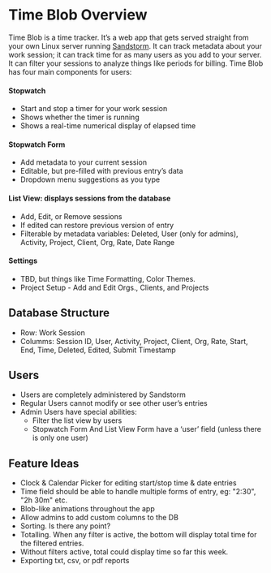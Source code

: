 # Time Blob Overview
Time Blob is a time tracker. It’s a web app that gets served straight from your own Linux server running [Sandstorm](https//sandstorm.io). It can track metadata about your work session; it can track time for as many users as you add to your server. It can filter your sessions to analyze things like periods for billing. Time Blob has four main components for users:

#### Stopwatch
* Start and stop a timer for your work session
* Shows whether the timer is running
* Shows a real-time numerical display of elapsed time

#### Stopwatch Form
* Add metadata to your current session
* Editable, but pre-filled with previous entry’s data
* Dropdown menu suggestions as you type

#### List View: displays sessions from the database
* Add, Edit, or Remove sessions
* If edited can restore previous version of entry
* Filterable by metadata variables: Deleted, User (only for admins), Activity, Project, Client, Org, Rate, Date Range 

#### Settings
* TBD, but things like Time Formatting, Color Themes.
* Project Setup - Add and Edit Orgs., Clients, and Projects 


## Database Structure
* Row: Work Session
* Columms: Session ID, User, Activity, Project, Client, Org, Rate, Start, End, Time, Deleted, Edited, Submit Timestamp

## Users
* Users are completely administered by Sandstorm
* Regular Users cannot modify or see other user’s entries
* Admin Users have special abilities:
	* Filter the list view by users
	* Stopwatch Form And List View Form have a ‘user’ field (unless there is only one user)

## Feature Ideas
* Clock & Calendar Picker for editing start/stop time & date entries
* Time field should be able to handle multiple forms of entry, eg: "2:30", "2h 30m" etc.
* Blob-like animations throughout the app
* Allow admins to add custom columns to the DB
* Sorting. Is there any point?
* Totalling. When any filter is active, the bottom will display total time for the filtered entries.
* Without filters active, total could display time so far this week.
* Exporting txt, csv, or pdf reports